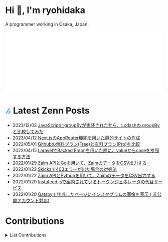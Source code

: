 # Hi 👋, I'm ryohidaka

A programmer working in Osaka, Japan.

![Metrics](svg/github-metrics.svg)

# ![zenn](/icons/zenn.png) Latest Zenn Posts

<!-- [ZennArticles:START] -->
- 2023/12/03 [JavaScriptにgroupByが実装されたから、Lodashの.groupByと比較してみた](https://zenn.dev/hidaka/articles/javascript-groupby)
- 2023/04/12 [Next.jsのAppRouter機能を用いた静的サイトの作成](https://zenn.dev/hidaka/articles/nextjs-app-router-blog)
- 2022/05/01 [Githubの無料プラン(Free)と有料プラン(Pro)を比較](https://zenn.dev/hidaka/articles/compare-github-plans)
- 2022/04/15 [LaravelでBacked Enumを用いた際に、valueからcaseを参照する方法](https://zenn.dev/hidaka/articles/laravel-enum-backed-enum)
- 2022/01/29 [Zaim APIとGoを用いて、ZaimのデータをCSV出力する](https://zenn.dev/hidaka/articles/zaim-backup-go)
- 2022/01/22 [Skickaで403エラーが出た場合の対処法](https://zenn.dev/hidaka/articles/skicka-403-error)
- 2022/01/22 [Zaim APIとPythonを用いて、ZaimのデータをCSV出力する](https://zenn.dev/hidaka/articles/zaim-backup-python)
- 2022/01/20 [Instafeed.jsで案内されているトークンジェネレータの代替サービス](https://zenn.dev/hidaka/articles/instafeed-replacement-token-generator)
- 2022/01/20 [Gatsbyで作成したページにインスタグラムの画像を表示 ( 非公開アカウント対応)](https://zenn.dev/hidaka/articles/gatsby-instagram-image)
<!-- [ZennArticles:END] -->

<!-- contributions.md:START -->

# Contributions

<details>

<summary>List Contributions</summary>

<!-- PR-LIST:START -->
#### jestjs/jest
- [#15221 chore: Replaced links built with Google URL Shortener with full URLs.](https://github.com/jestjs/jest/pull/15221)
#### facebook/react
- [#30411 chore: Replaced links built with Google URL Shortener with full URLs.](https://github.com/facebook/react/pull/30411)
#### liebe-magi/pyzaim
- [#39 支出のパラメータにreceipt_idを追加](https://github.com/liebe-magi/pyzaim/pull/39)
#### vercel/next.js
- [#65917 Docs: Replace "twitter.com" to "x.com"](https://github.com/vercel/next.js/pull/65917)
- [#65374 Replace rgba to rgb on error page](https://github.com/vercel/next.js/pull/65374)
#### misskey-dev/misskey-hub
- [#319 WIP: UWUモードを追加](https://github.com/misskey-dev/misskey-hub/pull/319)
- [#183 権限の一覧を追加](https://github.com/misskey-dev/misskey-hub/pull/183)
#### wxt-dev/wxt
- [#609 docs: Fix typo on example for wxt.config.ts.](https://github.com/wxt-dev/wxt/pull/609)
#### arkwnet/569
- [#4 [Refact] 解析結果取得処理をcomputedに変更](https://github.com/arkwnet/569/pull/4)
- [#1 [BugFix] 結果の文章がはみ出す不具合を修正](https://github.com/arkwnet/569/pull/1)
#### you-dont-need/You-Dont-Need-Lodash-Underscore
- [#387 Updating support for _.groupBy() using  Object.groupBy()](https://github.com/you-dont-need/You-Dont-Need-Lodash-Underscore/pull/387)
#### AranoYuki1/Misstter
- [#16 fix: #6 TweetdeckのURL変更](https://github.com/AranoYuki1/Misstter/pull/16)
- [#7 定数をconstants.tsに定義](https://github.com/AranoYuki1/Misstter/pull/7)
- [#2 支援ページへwindow.open()イベントを用いて遷移するように修正](https://github.com/AranoYuki1/Misstter/pull/2)
- [#1 リプライボタンかどうか判別する処理を修正](https://github.com/AranoYuki1/Misstter/pull/1)
#### doublify/pre-commit-rust
- [#32 docs: Modify example rev to `v1.0`.](https://github.com/doublify/pre-commit-rust/pull/32)
#### misskey-dev/misskey
- [#11326 fix(frontend): ユーザー名が長い場合に、フォローボタンを折り返して表示させる](https://github.com/misskey-dev/misskey/pull/11326)
- [#11073 fix(locales): "Show More"の日本語訳を修正](https://github.com/misskey-dev/misskey/pull/11073)
#### m1guelpf/threads-api
- [#1 Define the ID used for testing as a constant.](https://github.com/m1guelpf/threads-api/pull/1)
#### annict/annict
- [#3913 キャラクタ名の省略表示を追加](https://github.com/annict/annict/pull/3913)
#### bluesky-social/atproto-website
- [#17 Modified import statement to module path aliases](https://github.com/bluesky-social/atproto-website/pull/17)
#### misskey-dev/misskey.js
- [#55 feat: add type of gallery](https://github.com/misskey-dev/misskey.js/pull/55)
#### chakra-ui/chakra-ui-docs
- [#1279 docs: fix refs type error in Basic Drawer component usage](https://github.com/chakra-ui/chakra-ui-docs/pull/1279)
#### s-sasaki-0529/go-zaim
- [#1 カテゴリID, ジャンルID等がzero valueで初期化される不具合を修正](https://github.com/s-sasaki-0529/go-zaim/pull/1)
<!-- PR-LIST:END -->

<!-- contributions.md:END -->
